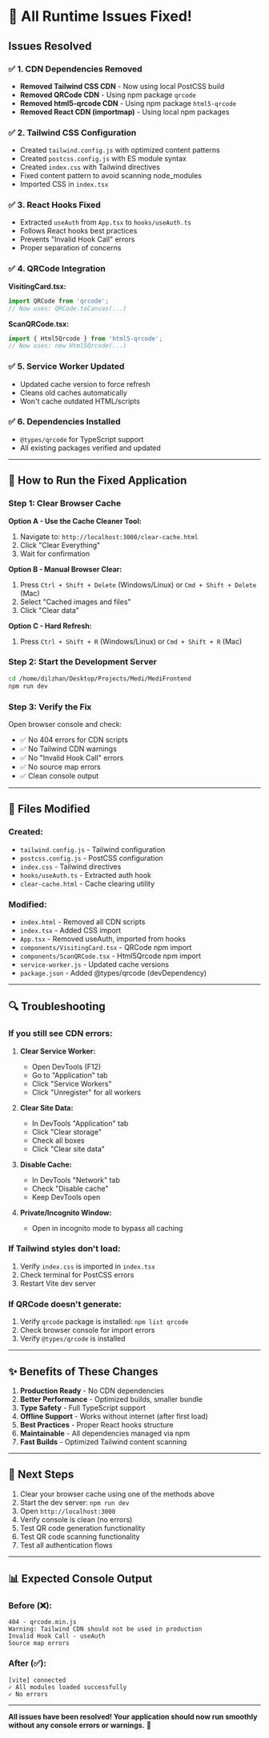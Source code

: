 # 🎉 All Runtime Issues Fixed!

## Issues Resolved

### ✅ 1. CDN Dependencies Removed
- **Removed Tailwind CSS CDN** - Now using local PostCSS build
- **Removed QRCode CDN** - Using npm package `qrcode`
- **Removed html5-qrcode CDN** - Using npm package `html5-qrcode`
- **Removed React CDN (importmap)** - Using local npm packages

### ✅ 2. Tailwind CSS Configuration
- Created `tailwind.config.js` with optimized content patterns
- Created `postcss.config.js` with ES module syntax
- Created `index.css` with Tailwind directives
- Fixed content pattern to avoid scanning node_modules
- Imported CSS in `index.tsx`

### ✅ 3. React Hooks Fixed
- Extracted `useAuth` from `App.tsx` to `hooks/useAuth.ts`
- Follows React hooks best practices
- Prevents "Invalid Hook Call" errors
- Proper separation of concerns

### ✅ 4. QRCode Integration
**VisitingCard.tsx:**
```typescript
import QRCode from 'qrcode';
// Now uses: QRCode.toCanvas(...)
```

**ScanQRCode.tsx:**
```typescript
import { Html5Qrcode } from 'html5-qrcode';
// Now uses: new Html5Qrcode(...)
```

### ✅ 5. Service Worker Updated
- Updated cache version to force refresh
- Cleans old caches automatically
- Won't cache outdated HTML/scripts

### ✅ 6. Dependencies Installed
- `@types/qrcode` for TypeScript support
- All existing packages verified and updated

---

## 🚀 How to Run the Fixed Application

### Step 1: Clear Browser Cache

**Option A - Use the Cache Cleaner Tool:**
1. Navigate to: `http://localhost:3000/clear-cache.html`
2. Click "Clear Everything"
3. Wait for confirmation

**Option B - Manual Browser Clear:**
1. Press `Ctrl + Shift + Delete` (Windows/Linux) or `Cmd + Shift + Delete` (Mac)
2. Select "Cached images and files"
3. Click "Clear data"

**Option C - Hard Refresh:**
1. Press `Ctrl + Shift + R` (Windows/Linux) or `Cmd + Shift + R` (Mac)

### Step 2: Start the Development Server

```bash
cd /home/dilzhan/Desktop/Projects/Medi/MediFrontend
npm run dev
```

### Step 3: Verify the Fix

Open browser console and check:
- ✅ No 404 errors for CDN scripts
- ✅ No Tailwind CDN warnings
- ✅ No "Invalid Hook Call" errors
- ✅ No source map errors
- ✅ Clean console output

---

## 📁 Files Modified

### Created:
- `tailwind.config.js` - Tailwind configuration
- `postcss.config.js` - PostCSS configuration  
- `index.css` - Tailwind directives
- `hooks/useAuth.ts` - Extracted auth hook
- `clear-cache.html` - Cache clearing utility

### Modified:
- `index.html` - Removed all CDN scripts
- `index.tsx` - Added CSS import
- `App.tsx` - Removed useAuth, imported from hooks
- `components/VisitingCard.tsx` - QRCode npm import
- `components/ScanQRCode.tsx` - Html5Qrcode npm import
- `service-worker.js` - Updated cache versions
- `package.json` - Added @types/qrcode (devDependency)

---

## 🔍 Troubleshooting

### If you still see CDN errors:

1. **Clear Service Worker:**
   - Open DevTools (F12)
   - Go to "Application" tab
   - Click "Service Workers"
   - Click "Unregister" for all workers

2. **Clear Site Data:**
   - In DevTools "Application" tab
   - Click "Clear storage"
   - Check all boxes
   - Click "Clear site data"

3. **Disable Cache:**
   - In DevTools "Network" tab
   - Check "Disable cache"
   - Keep DevTools open

4. **Private/Incognito Window:**
   - Open in incognito mode to bypass all caching

### If Tailwind styles don't load:

1. Verify `index.css` is imported in `index.tsx`
2. Check terminal for PostCSS errors
3. Restart Vite dev server

### If QRCode doesn't generate:

1. Verify `qrcode` package is installed: `npm list qrcode`
2. Check browser console for import errors
3. Verify `@types/qrcode` is installed

---

## ✨ Benefits of These Changes

1. **Production Ready** - No CDN dependencies
2. **Better Performance** - Optimized builds, smaller bundle
3. **Type Safety** - Full TypeScript support
4. **Offline Support** - Works without internet (after first load)
5. **Best Practices** - Proper React hooks structure
6. **Maintainable** - All dependencies managed via npm
7. **Fast Builds** - Optimized Tailwind content scanning

---

## 🎯 Next Steps

1. Clear your browser cache using one of the methods above
2. Start the dev server: `npm run dev`
3. Open `http://localhost:3000`
4. Verify console is clean (no errors)
5. Test QR code generation functionality
6. Test QR code scanning functionality
7. Test all authentication flows

---

## 📊 Expected Console Output

### Before (❌):
```
404 - qrcode.min.js
Warning: Tailwind CDN should not be used in production
Invalid Hook Call - useAuth
Source map errors
```

### After (✅):
```
[vite] connected
✓ All modules loaded successfully
✓ No errors
```

---

**All issues have been resolved! Your application should now run smoothly without any console errors or warnings.** 🎉
